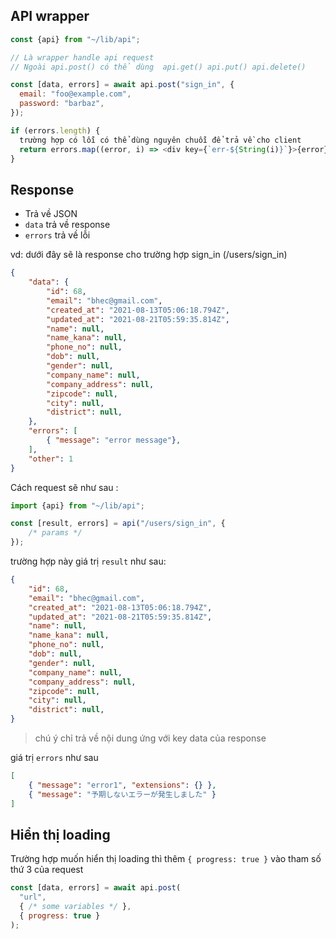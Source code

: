 ## API wrapper
```javascript
const {api} from "~/lib/api";

// Là wrapper handle api request
// Ngoài api.post() có thể dùng  api.get() api.put() api.delete()

const [data, errors] = await api.post("sign_in", {
  email: "foo@example.com",
  password: "barbaz",
});

if (errors.length) {
  trường hợp có lỗi có thể dùng nguyên chuỗi để trả về cho client
  return errors.map((error, i) => <div key={`err-${String(i)}`}>{error}</div>);
}

```

## Response 

- Trả về JSON 
- `data` trả về response
- `errors` trả về lỗi 

vd: dưới đây sẽ là response cho trường hợp sign_in (/users/sign_in)

```json
{
    "data": {
        "id": 68,
        "email": "bhec@gmail.com",
        "created_at": "2021-08-13T05:06:18.794Z",
        "updated_at": "2021-08-21T05:59:35.814Z",
        "name": null,
        "name_kana": null,
        "phone_no": null,
        "dob": null,
        "gender": null,
        "company_name": null,
        "company_address": null,
        "zipcode": null,
        "city": null,
        "district": null,
    },
    "errors": [
        { "message": "error message"},
    ],
    "other": 1
}
```

Cách request sẽ như sau : 

```javascript
import {api} from "~/lib/api";

const [result, errors] = api("/users/sign_in", {
    /* params */
});
```

trường hợp này giá trị `result` như sau:

```json
{
    "id": 68,
    "email": "bhec@gmail.com",
    "created_at": "2021-08-13T05:06:18.794Z",
    "updated_at": "2021-08-21T05:59:35.814Z",
    "name": null,
    "name_kana": null,
    "phone_no": null,
    "dob": null,
    "gender": null,
    "company_name": null,
    "company_address": null,
    "zipcode": null,
    "city": null,
    "district": null,
}
```
> chú ý chỉ trả về nội dung ứng với key data của response

giá trị `errors` như sau

```json
[
    { "message": "error1", "extensions": {} },
    { "message": "予期しないエラーが発生しました" }
]
```

## Hiển thị loading 

Trường hợp muốn hiển thị loading thì thêm `{ progress: true }` vào tham số thứ 3 của request

```javascript
const [data, errors] = await api.post(
  "url",
  { /* some variables */ },
  { progress: true }
);
```
